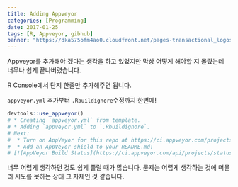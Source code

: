 ```yaml
---
title: Adding Appveyor
categories: [Programming]
date: 2017-01-25
tags: [R, Appveyor, gibhub]
banner: "https://dka575ofm4ao0.cloudfront.net/pages-transactional_logos/retina/16896/ApwXsQaJT16xVdsGs7aY"
---
```


Appveyor를 추가해야 겠다는 생각을 하고 있었지만 막상 어떻게 해야할 지 몰랐는데 너무나 쉽게 끝나버렸습니다.

R Console에서 단지 한줄만 추가해주면 됩니다.

<!--more-->

`appveyor.yml` 추가부터 `.Rbuildignore`수정까지 한번에!

```r
devtools::use_appveyor()
# * Creating `appveyor.yml` from template.
# * Adding `appveyor.yml` to `.Rbuildignore`.
# Next: 
#  * Turn on AppVeyor for this repo at https://ci.appveyor.com/projects
#  * Add an AppVeyor shield to your README.md:
# [![AppVeyor Build Status](https://ci.appveyor.com/api/projects/status/github/asancpt/ncar?branch=master&svg=true)](https://ci.appveyor.com/project/asancpt/ncar)
```

너무 어렵게 생각하던 것도 쉽게 풀릴 때가 많습니다. 문제는 어렵게 생각하는 것에 머물러 시도를 못하는 상태 그 자체인 것 같습니다.

